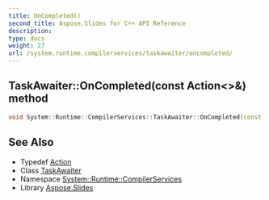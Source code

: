 ```yaml
---
title: OnCompleted()
second_title: Aspose.Slides for C++ API Reference
description: 
type: docs
weight: 27
url: /system.runtime.compilerservices/taskawaiter/oncompleted/
---
```

## TaskAwaiter::OnCompleted(const Action<>\&) method




```cpp
void System::Runtime::CompilerServices::TaskAwaiter::OnCompleted(const Action<> &continuation)
```

## See Also

* Typedef [Action](../../../system/action/)
* Class [TaskAwaiter](../)
* Namespace [System::Runtime::CompilerServices](../../)
* Library [Aspose.Slides](../../../)